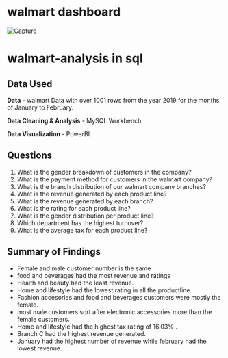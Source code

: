 # walmart dashboard
![Capture](https://github.com/allan-pg/walmart-analysis/assets/62595869/92b98e40-acc8-4401-8b78-2646787e9bec)

# walmart-analysis in sql
## Data Used

**Data** - walmart Data with over 1001 rows from the year 2019 for the months of January to February.

**Data Cleaning & Analysis** - MySQL Workbench

**Data Visualization** - PowerBI

## Questions

1. What is the gender breakdown of customers in the company?
2. What is the payment method for customers in the walmart company?
3. What is the branch distribution of our walmart company branches?
4. What is the revenue generated by each product line?
5. What is the revenue generated by each branch?
6. What is the rating for each product line?
7. What is the gender distribution per product line?
8. Which department has the highest turnover?
9. What is the average tax for each product line?


## Summary of Findings
 - Female and male customer number is the same
 - food and beverages had the most revenue and ratings
 - Health and beauty had the least revenue.
 - Home and lifestyle had the lowest rating in all the productline.
 - Fashion accesories and food and beverages customers were mostly the female.
 - most male customers sort after electronic accessories more than the female customers.
 - Home and lifestyle had the highest tax rating of 16.03% .
 - Branch C had the highest revenue generated.
 - January had the highest number of revenue while february had the lowest revenue.
